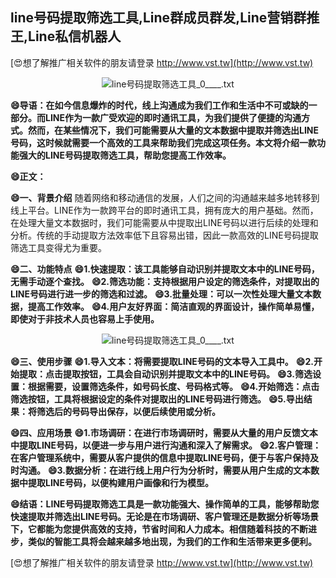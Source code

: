 ## **line号码提取筛选工具,Line群成员群发,Line营销群推王,Line私信机器人**

[😍想了解推广相关软件的朋友请登录 http://www.vst.tw](http://www.vst.tw)

 <center><img src="https://vst.tw/MP4/tuiguang/png/0.png" alt="line号码提取筛选工具_0____.txt"></center>

**😄导语：在如今信息爆炸的时代，线上沟通成为我们工作和生活中不可或缺的一部分。而LINE作为一款广受欢迎的即时通讯工具，为我们提供了便捷的沟通方式。然而，在某些情况下，我们可能需要从大量的文本数据中提取并筛选出LINE号码，这时候就需要一个高效的工具来帮助我们完成这项任务。本文将介绍一款功能强大的LINE号码提取筛选工具，帮助您提高工作效率。**

**😄正文：**

**😄一、背景介绍**
随着网络和移动通信的发展，人们之间的沟通越来越多地转移到线上平台。LINE作为一款跨平台的即时通讯工具，拥有庞大的用户基础。然而，在处理大量文本数据时，我们可能需要从中提取出LINE号码以进行后续的处理和分析。传统的手动提取方法效率低下且容易出错，因此一款高效的LINE号码提取筛选工具变得尤为重要。

**😄二、功能特点**
**😄1.快速提取：该工具能够自动识别并提取文本中的LINE号码，无需手动逐个查找。**
**😄2.筛选功能：支持根据用户设定的筛选条件，对提取出的LINE号码进行进一步的筛选和过滤。**
**😄3.批量处理：可以一次性处理大量文本数据，提高工作效率。**
**😄4.用户友好界面：简洁直观的界面设计，操作简单易懂，即使对于非技术人员也容易上手使用。**

 <center><img src="https://vst.tw/MP4/tuiguang/png/1.png" alt="line号码提取筛选工具_0____.txt"></center>

**😄三、使用步骤**
**😄1.导入文本：将需要提取LINE号码的文本导入工具中。**
**😄2.开始提取：点击提取按钮，工具会自动识别并提取文本中的LINE号码。**
**😄3.筛选设置：根据需要，设置筛选条件，如号码长度、号码格式等。**
**😄4.开始筛选：点击筛选按钮，工具将根据设定的条件对提取出的LINE号码进行筛选。**
**😄5.导出结果：将筛选后的号码导出保存，以便后续使用或分析。**

**😄四、应用场景**
**😄1.市场调研：在进行市场调研时，需要从大量的用户反馈文本中提取LINE号码，以便进一步与用户进行沟通和深入了解需求。**
**😄2.客户管理：在客户管理系统中，需要从客户提供的信息中提取LINE号码，便于与客户保持及时沟通。**
**😄3.数据分析：在进行线上用户行为分析时，需要从用户生成的文本数据中提取LINE号码，以便构建用户画像和行为模型。**

**😄结语：LINE号码提取筛选工具是一款功能强大、操作简单的工具，能够帮助您快速提取并筛选出LINE号码。无论是在市场调研、客户管理还是数据分析等场景下，它都能为您提供高效的支持，节省时间和人力成本。相信随着科技的不断进步，类似的智能工具将会越来越多地出现，为我们的工作和生活带来更多便利。**

[😍想了解推广相关软件的朋友请登录 http://www.vst.tw](http://www.vst.tw)




